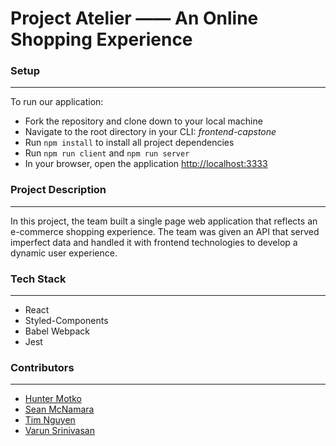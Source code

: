 # Project Atelier —— An Online Shopping Experience
### Setup
---
To run our application:
- Fork the repository and clone down to your local machine
- Navigate to the root directory in your CLI: *frontend-capstone*
- Run `npm install` to install all project dependencies
- Run `npm run client` and `npm run server`
- In your browser, open the application [http://localhost:3333](http://localhost:3333)
### Project Description
---
In this project, the team built a single page web application that reflects an e-commerce shopping experience. The team was given an API that served imperfect data and handled it with frontend technologies to develop a dynamic user experience.

### Tech Stack
---
- React
- Styled-Components
- Babel Webpack
- Jest

### Contributors
---
- [Hunter Motko](https://github.com/hunterMotko)
- [Sean McNamara](https://github.com/seanmcnamara33)
- [Tim Nguyen](https://github.com/timnguy17)
- [Varun Srinivasan](https://github.com/varunsrinivasan2)
